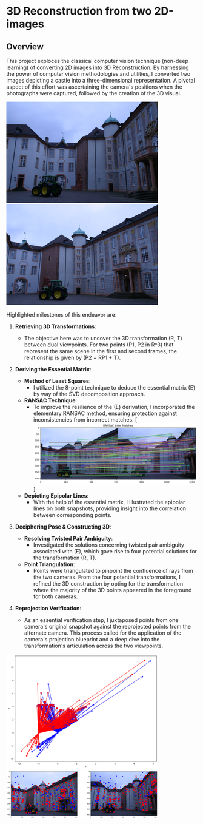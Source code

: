 # 3D Reconstruction from two 2D-images

## Overview

This project exploces the classical computer vision technique (non-deep learning) of converting 2D images into 3D Reconstruction. By harnessing the power of computer vision methodologies and utilities, I converted two images depicting a castle into a three-dimensional representation. A pivotal aspect of this effort was ascertaining the camera's positions when the photographs were captured, followed by the creation of the 3D visual.
<p float="left">
  <img src="https://github.com/satyajeetburla/3D-Reconstruction-from-two-2D-images/blob/main/img/img1.png" width="400" />
  <img src="https://github.com/satyajeetburla/3D-Reconstruction-from-two-2D-images/blob/main/img/img2.png" width="400" /> 
</p>
Highlighted milestones of this endeavor are:

1. **Retrieving 3D Transformations**: 
   - The objective here was to uncover the 3D transformation (R, T) between dual viewpoints. For two points \(P1, P2 in R^3\) that represent the same scene in the first and second frames, the relationship is given by \(P2 = RP1 + T\).

2. **Deriving the Essential Matrix**:
   - **Method of Least Squares**: 
     - I utilized the 8-point technique to deduce the essential matrix \(E\) by way of the SVD decomposition approach.
   - **RANSAC Technique**: 
     - To improve the resilience of the \(E\) derivation, I incorporated the elementary RANSAC method, ensuring protection against inconsistencies from incorrect matches.
      [![Description of Image](https://github.com/satyajeetburla/3D-Reconstruction-from-two-2D-images/blob/main/img/img3.png)]
   - **Depicting Epipolar Lines**: 
     - With the help of the essential matrix, I illustrated the epipolar lines on both snapshots, providing insight into the correlation between corresponding points.

3. **Deciphering Pose & Constructing 3D**:
   - **Resolving Twisted Pair Ambiguity**: 
     - Investigated the solutions concerning twisted pair ambiguity associated with \(E\), which gave rise to four potential solutions for the transformation (R, T).
   - **Point Triangulation**: 
     - Points were triangulated to pinpoint the confluence of rays from the two cameras. From the four potential transformations, I refined the 3D construction by opting for the transformation where the majority of the 3D points appeared in the foreground for both cameras.

4. **Reprojection Verification**: 
   - As an essential verification step, I juxtaposed points from one camera's original snapshot against the reprojected points from the alternate camera. This process called for the application of the camera's projection blueprint and a deep dive into the transformation's articulation across the two viewpoints.
<p float="left">
  <img src="https://github.com/satyajeetburla/3D-Reconstruction-from-two-2D-images/blob/main/img/img4.png" width="400" />
  <img src="https://github.com/satyajeetburla/3D-Reconstruction-from-two-2D-images/blob/main/img/img5.png" width="400" /> 
</p>     
